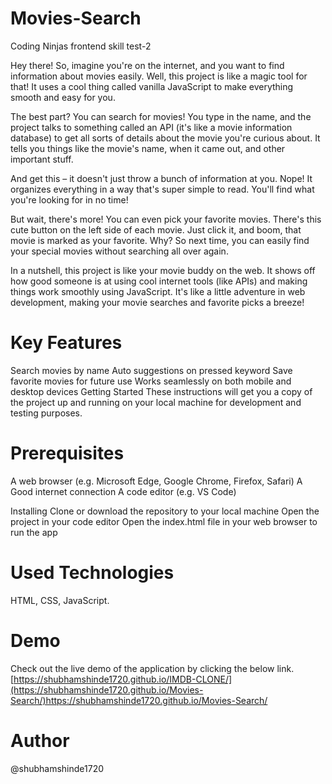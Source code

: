 # Movies-Search
Coding Ninjas frontend skill test-2


Hey there! So, imagine you're on the internet, and you want to find information about movies easily. Well, this project is like a magic tool for that! It uses a cool thing called vanilla JavaScript to make everything smooth and easy for you.

The best part? You can search for movies! You type in the name, and the project talks to something called an API (it's like a movie information database) to get all sorts of details about the movie you're curious about. It tells you things like the movie's name, when it came out, and other important stuff.

And get this – it doesn't just throw a bunch of information at you. Nope! It organizes everything in a way that's super simple to read. You'll find what you're looking for in no time!

But wait, there's more! You can even pick your favorite movies. There's this cute button on the left side of each movie. Just click it, and boom, that movie is marked as your favorite. Why? So next time, you can easily find your special movies without searching all over again.

In a nutshell, this project is like your movie buddy on the web. It shows off how good someone is at using cool internet tools (like APIs) and making things work smoothly using JavaScript. It's like a little adventure in web development, making your movie searches and favorite picks a breeze!


# Key Features
Search movies by name
Auto suggestions on pressed keyword
Save favorite movies for future use
Works seamlessly on both mobile and desktop devices
Getting Started
These instructions will get you a copy of the project up and running on your local machine for development and testing purposes.

# Prerequisites
A web browser (e.g. Microsoft Edge, Google Chrome, Firefox, Safari)
A Good internet connection
A code editor (e.g. VS Code)

Installing
Clone or download the repository to your local machine
Open the project in your code editor
Open the index.html file in your web browser to run the app


# Used Technologies
HTML, 
CSS, 
JavaScript.


# Demo
Check out the live demo of the application by clicking the below link.
[https://shubhamshinde1720.github.io/IMDB-CLONE/](https://shubhamshinde1720.github.io/Movies-Search/)https://shubhamshinde1720.github.io/Movies-Search/

# Author
@shubhamshinde1720
